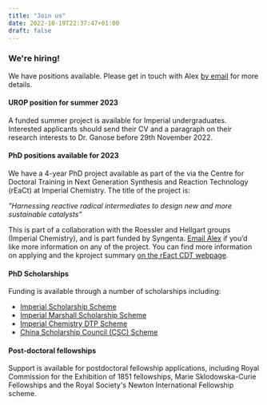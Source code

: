 ```yaml
---
title: "Join us"
date: 2022-10-19T22:37:47+01:00
draft: false
---
```


<div class="banner">
<div class="banner-inner">

### We're hiring!

We have positions available. Please get in touch with Alex [by email](mailto:a.ganose@imperial.ac.uk) for more details.

#### UROP position for summer 2023

A funded summer project is available for Imperial undergraduates.
Interested applicants should send their CV and a paragraph on their research interests to Dr. Ganose before 29th November 2022.

#### PhD positions available for 2023

We have a 4-year PhD project available as part of the via the Centre for Doctoral Training in Next Generation Synthesis and 
Reaction Technology (rEaCt) at Imperial Chemistry.  The title of the project is:

*"Harnessing reactive radical intermediates to design new and more sustainable catalysts”*

This is part of a collaboration with the Roessler and Hellgart groups (Imperial Chemistry), and is part funded by Syngenta. 
[Email Alex](mailto:a.ganose@imperial.ac.uk) if you’d like more information on any of the project. You can find more information on applying and the kproject summary [on the rEact CDT webpage](https://www.imperial.ac.uk/next-generation-synthesis-reaction-technology/how-to-apply/prospective-students/).


#### PhD Scholarships

Funding is available through a number of scholarships including:

- [Imperial Scholarship Scheme](http://www.imperial.ac.uk/study/pg/fees-and-funding/scholarships/icphd/)
- [Imperial Marshall Scholarship Scheme](https://www.imperial.ac.uk/study/pg/fees-and-funding/scholarships/international-scholarship-collaborations/ims/)
- [Imperial Chemistry DTP Scheme](https://www.findaphd.com/search/PhDDetails.aspx?CAID=2611)
- [China Scholarship Council (CSC) Scheme](https://www.imperial.ac.uk/study/pg/fees-and-funding/scholarships/international-scholarship-collaborations/csc/)

#### Post-doctoral fellowships

Support is available for postdoctoral fellowship applications, including Royal Commission for the Exhibition of 1851 fellowships, Marie Sklodowska-Curie Fellowships and the Royal Society's Newton International Fellowship scheme.

</div>
</div>